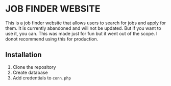 # JOB FINDER WEBSITE

This is a job finder website that allows users to search for jobs and apply for them. It is currently abandoned and will not be updated. But if you want to use it, you can. This was made just for fun but it went out of the scope. I donot recommend using this for production.

## Installation

1. Clone the repository
2. Create database
3. Add credentials to `conn.php`

